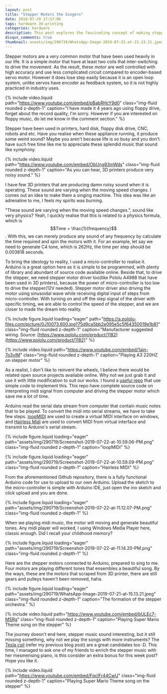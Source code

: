 ```yaml
---
layout: post
title: "Stepper Motors the Singers"
date: 2019-07-29 17:57:00
tags: hardware 3d-printing
categories: hardware
description: This post explores the fascinating concept of making stepper motors “sing” by controlling their movement to generate musical tones. It covers the physics behind the technique, the hardware setup using an Arduino and stepper motor drivers, and how MIDI signals are used to create music with repurposed 3D printer motors.
disqus_comments: true
thumbnail: assets/img/290719/WhatsApp-Image-2019-07-21-at-15.13.21.jpeg
---
```


Stepper motors are a very common motor that have been used heavily in our life. It is a simple motor that have at least two coils that inter-switching to drive the movement. As the result, these motor are well controlled with high accuracy and use less complicated circuit compared to encoder-based servo motor. However it does lose step easily because it is an open loop system, unlike servos have encoder as feedback system, so it is not highly practiced in industry uses.

{% include video.liquid path="https://www.youtube.com/embed/pBabRHcY9d0" class="img-fluid rounded z-depth-1" caption="I have made it 4 years ago using floppy drive, forget about the record quality, I'm sorry. However if you are interested on floppy music, do let me know in the comment section." %}

Stepper have been used in printers, hard disk, floppy disk drive, CNC, robots and etc. Have you realise when these appliance running, it produce some weird sound? Maybe you aren't because life is so busy and you don't have such free time like me to appreciate these splendid music that sound like symphony.

{% include video.liquid path="https://www.youtube.com/embed/ObUng93mWds" class="img-fluid rounded z-depth-1" caption="As you can hear, 3D printers produce very noisy sound." %}

I have few 3D printers that are producing damn noisy sound when it is operating. These sound are varying when the moving speed changes. I comes out an idea to make them a singing machine. This idea was like an adrenaline to me, I feels my spirits was burning.

"These sound are varying when the moving speed changes.", sound like very physics? Yeah, I quickly realise that this is related to a physics formula, which is $$Time = \frac{1}{frequency}$$ . With this, we can merely produce any sound of any frequency by calculate the time required and spin the motors with it. For an example, let say we need to generate C4 tone, which is 262Hz, the time per step should be 0.003818 seconds.

To bring the ideology to reality, I used a micro-controller to realise it. Arduino is a great option here as it is simple to be programmed, with plenty of library and abundant of source code available online. Beside that, to drive the stepper, we need stepper motor driver too(like Pololu A4988 that have been used in 3D printers), because the power of micro-controller is too low to drive the stepper(12V needed). Stepper motor driver also driving the motor using sinusoidal wave while receiving digital input of steps from micro-controller. With turning on and off the step signal of the driver with specific timing, we are able to control the speed of the stepper, and we are closer to made the dream into reality.

{% include figure.liquid loading="eager" path="https://a.pololu-files.com/picture/0J10073.600.jpg?75d9ca5bb2e095e5c5f64350019e1b81" class="img-fluid rounded z-depth-1" caption="Manufacturer suggested wiring. Source: [https://www.pololu.com/product/1182](https://www.pololu.com/product/1182)" %}

{% include video.liquid path="https://www.youtube.com/embed/1ajn-7o3vlM" class="img-fluid rounded z-depth-1" caption="Playing A3 220HZ on stepper motor" %}

As a realist, I don't like to reinvent the wheels, I believe there would be related open source projects available online. Why not we just grab it and use it with little modification to suit our works. I found a [useful repo](https://github.com/jzkmath/Arduino-MIDI-Stepper-Motor-Instrument) that use simple code to implement this. This repo have complete source code on interpreting midi signal from computer and driving the stepper motor which save me a lot of time.

Arduino read the serial data stream from computer that contain music notes that to be played. To convert the midi into serial streams, we have to take few steps. [loopMIDI](https://www.tobias-erichsen.de/software/loopmidi.html) are used to create a virtual MIDI interface on windows, and [Hairless Midi](http://projectgus.github.io/hairless-midiserial/) are used to convert MIDI from virtual interface and transmit to Arduino's serial stream.

{% include figure.liquid loading="eager" path="assets/img/290719/Screenshot-2019-07-22-at-10.59.06-PM.png" class="img-fluid rounded z-depth-1" caption="loopMIDI" %}

{% include figure.liquid loading="eager" path="assets/img/290719/Screenshot-2019-07-22-at-10.59.09-PM.png" class="img-fluid rounded z-depth-1" caption="Hairless MIDI" %}

From the aforementioned Github repository, there is a fully functional Arduino code for use to upload to our own Arduino. Upload the sketch to the micro-controller is simple with Arduino IDE, just open the ino sketch and click upload and you are done.

{% include figure.liquid loading="eager" path="assets/img/290719/Screenshot-2019-07-22-at-11.12.07-PM.png" class="img-fluid rounded z-depth-1" %}

When we playing midi music, the motor will moving and generate beautiful tones. Any midi player will worked, I using Windows Media Player here, classic enough. Did I recall your childhood memory?

{% include figure.liquid loading="eager" path="assets/img/290719/Screenshot-2019-07-22-at-11.14.20-PM.png" class="img-fluid rounded z-depth-1" %}

Here are the stepper motors connected to Arduino, prepared to sing to me. Four motors are playing different tones that ensembles a beautiful song. By the ways, these are the motors that scraped from 3D printer, there are still gears and pulleys haven't been removed, haha.

{% include figure.liquid loading="eager" path="assets/img/290719/WhatsApp-Image-2019-07-21-at-15.13.21.jpeg" class="img-fluid rounded z-depth-1" caption="The formation of the stepper orchestra." %}

{% include video.liquid path="https://www.youtube.com/embed/bULEc7-MSRg" class="img-fluid rounded z-depth-1" caption="Playing Super Mario Theme song on the stepper" %}

The journey doesn't end here, stepper music sound interesting, but it still missing something, why not we play the songs with more instruments? The [Tesla coil](blog/2019/tesla-coil/) (refer my previous blog post) are a great candidates too :D. This time, I managed to ask one of my friends to enrich the stepper music with her mesmerising piano, is this consider an extra bonus for this week post? Hope you like it.

{% include video.liquid path="https://www.youtube.com/embed/FqcIFr44CwU" class="img-fluid rounded z-depth-1" caption="Playing Super Mario Theme song on the stepper" %}
